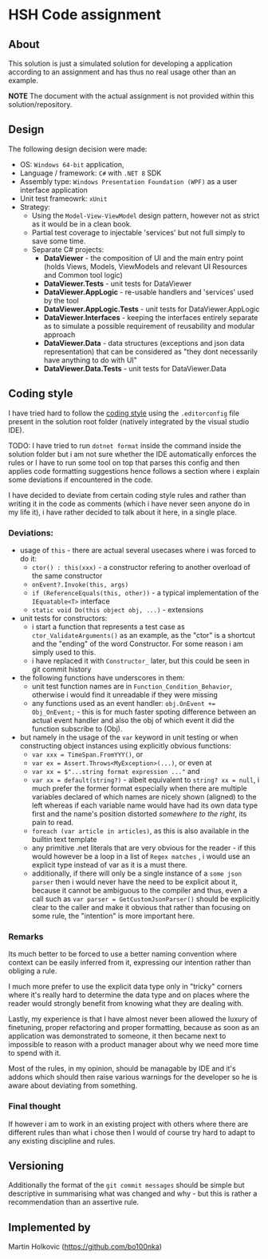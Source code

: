 # HSH Code assignment

## About

This solution is just a simulated solution for developing a application according to an assignment and has thus no real usage other than an example.

**NOTE** The document with the actual assignment is not provided within this solution/repository.

## Design

The following design decision were made:

* OS: `Windows 64-bit` application,
* Language / framework: `C#` with `.NET 8` SDK
* Assembly type: `Windows Presentation Foundation (WPF)` as a user interface application
* Unit test frameowrk: `xUnit`
* Strategy:
  * Using the `Model-View-ViewModel` design pattern, however not as strict as it would be in a clean book.
  * Partial test coverage to injectable 'services' but not full simply to save some time.
  * Separate C# projects:
    * **DataViewer** - the composition of UI and the main entry point (holds Views, Models, ViewModels and relevant UI Resources and Common tool logic)
    * **DataViewer.Tests** - unit tests for DataViewer
    * **DataViewer.AppLogic** - re-usable handlers and 'services' used by the tool
    * **DataViewer.AppLogic.Tests** - unit tests for DataViewer.AppLogic
    * **DataViewer.Interfaces** - keeping the interfaces entirely separate as to simulate a possible requirement of reusability and modular approach
    * **DataViewer.Data** - data structures (exceptions and json data representation) that can be considered as "they dont necessarily have anything to do with UI"
    * **DataViewer.Data.Tests** - unit tests for DataViewer.Data

## Coding style

I have tried hard to follow the [coding style](https://github.com/dotnet/runtime/blob/main/docs/coding-guidelines/coding-style.md) using the `.editorconfig` file present in the solution root folder (natively integrated by the visual studio IDE).

TODO: I have tried to run `dotnet format` inside the command inside the solution folder but i am not sure whether the IDE automatically enforces the rules or I have to run some tool on top that parses this config and then applies code formatting suggestions hence follows a section where i explain some deviations if encountered in the code.

I have decided to deviate from certain coding style rules and rather than writing it in the code as comments (which i have never seen anyone do in my life it), i have rather decided to talk about it here, in a single place.

### Deviations:
* usage of `this` - there are actual several usecases where i was forced to do it:
  * `ctor() : this(xxx)` - a constructor refering to another overload of the same constructor
  * `onEvent?.Invoke(this, args)`
  * `if (ReferenceEquals(this, other))` - a typical implementation of the `IEquatable<T>` interface
  * `static void Do(this object obj, ...)` - extensions
* unit tests for constructors:
  * i start a function that represents a test case as `ctor_ValidateArguments()` as an example, as the "ctor" is a shortcut and the "ending" of the word Constructor. For some reason i am simply used to this.
  * i have replaced it with `Constructor_` later, but this could be seen in git commit history
* the following functions have underscores in them:
  * unit test function names are in `Function_Condition_Behavior`, otherwise i would find it unreadable if they were missing
  * any functions used as an event handler: `obj.OnEvent += Obj_OnEvent;` - this is for much faster spoting difference between an actual event handler and also the obj of which event it did the function subscribe to (Obj).
* but namely in the usage of the `var` keyword in unit testing or when constructing object instances using explicitly obvious functions:
  * `var xxx = TimeSpan.FromYYY()`, or
  * `var ex = Assert.Throws<MyException>(...)`, or even at 
  * `var xx = $"...string format expression ..."` and
  * `var xx = default(string?)` - albeit equivalent to `string? xx = null`, i much prefer the former format especially when there are multiple variables declared of which names are nicely shown (aligned) to the left whereas if each variable name would have had its own data type first and the name's position distorted *somewhere to the right*, its pain to read.
  * `foreach (var article in articles)`, as this is also available in the builtin text template
  * any primitive .net literals that are very obvious for the reader - if this would however be a loop in a list of `Regex matches` , i would use an explicit type instead of var as it is a must there.
  * additionally, if there will only be a single instance of a `some json parser` then i would never have the need to be explicit about it, because it cannot be ambiguous to the compiler and thus, even a call such as `var parser = GetCustomJsonParser()` should be explicitly clear to the caller and make it obvious that rather than focusing on some rule, the "intention" is more important here.

### Remarks
Its much better to be forced to use a better naming convention where context can be easily inferred from it, expressing our intention rather than obliging a rule.

I much more prefer to use the explicit data type only in "tricky" corners where it's really hard to determine the data type and on places where the reader would strongly benefit from knowing what they are dealing with.

Lastly, my experience is that I have almost never been allowed the luxury of finetuning, proper refactoring and proper formatting, because as soon as an application was demonstrated to someone, it then became next to impossible to reason with a product manager about why we need more time to spend with it.

Most of the rules, in my opinion, should be managable by IDE and it's addons which should then raise various warnings for the developer so he is aware about deviating from something.

### Final thought

If however i am to work in an existing project with others where there are different rules than what i chose then I would of course try hard to adapt to any existing discipline and rules.

## Versioning

Additionally the format of the `git commit messages` should be simple but descriptive in summarising what was changed and why - but this is rather a recommendation than an assertive rule.

## Implemented by

Martin Holkovic (https://github.com/bo100nka)